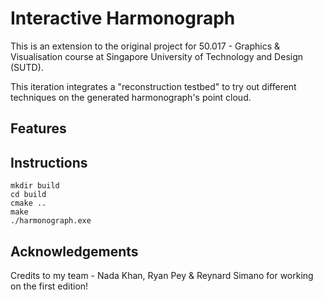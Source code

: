# Interactive Harmonograph 

This is an extension to the original project for 50.017 - Graphics & Visualisation course at Singapore University of Technology and Design (SUTD).

This iteration integrates a "reconstruction testbed" to try out different techniques on the generated harmonograph's point cloud. 

## Features



## Instructions

    mkdir build
    cd build
    cmake ..
    make
    ./harmonograph.exe

## Acknowledgements

Credits to my team - Nada Khan, Ryan Pey & Reynard Simano for working on the first edition!
